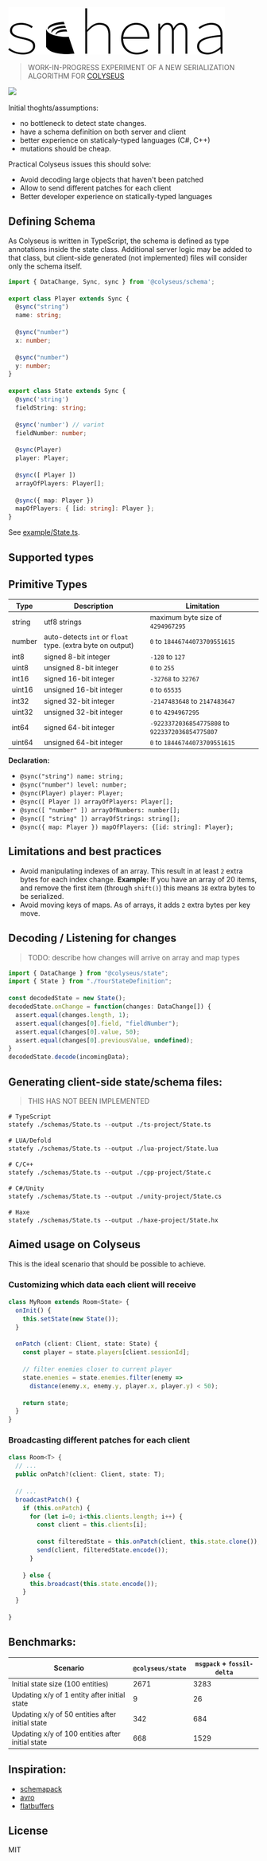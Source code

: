 <img src="logo.png?raw=true" />

> WORK-IN-PROGRESS EXPERIMENT OF A NEW SERIALIZATION ALGORITHM FOR [COLYSEUS](https://github.com/gamestdio/colyseus)

![](https://img.shields.io/travis/endel/state.svg?style=for-the-badge)

Initial thoghts/assumptions:
- no bottleneck to detect state changes.
- have a schema definition on both server and client
- better experience on staticaly-typed languages (C#, C++)
- mutations should be cheap.

Practical Colyseus issues this should solve:
- Avoid decoding large objects that haven't been patched
- Allow to send different patches for each client
- Better developer experience on statically-typed languages

## Defining Schema

As Colyseus is written in TypeScript, the schema is defined as type annotations inside the state class. Additional server logic may be added to that class, but client-side generated (not implemented) files will consider only the schema itself.

```typescript
import { DataChange, Sync, sync } from '@colyseus/schema';

export class Player extends Sync {
  @sync("string")
  name: string;

  @sync("number")
  x: number;

  @sync("number")
  y: number;
}

export class State extends Sync {
  @sync('string')
  fieldString: string;

  @sync('number') // varint
  fieldNumber: number;

  @sync(Player)
  player: Player;

  @sync([ Player ])
  arrayOfPlayers: Player[];

  @sync({ map: Player })
  mapOfPlayers: { [id: string]: Player };
}
```

See [example/State.ts](example/State.ts).

## Supported types

## Primitive Types

| Type | Description | Limitation |
|------|-------------|------------|
| string | utf8 strings | maximum byte size of `4294967295` |
| number | auto-detects `int` or `float` type. (extra byte on output) | `0` to `18446744073709551615` |
| int8 | signed 8-bit integer | `-128` to `127` |
| uint8 | unsigned 8-bit integer | `0` to `255` |
| int16 | signed 16-bit integer | `-32768` to `32767` |
| uint16 | unsigned 16-bit integer | `0` to `65535` |
| int32 | signed 32-bit integer | `-2147483648` to `2147483647` |
| uint32 | unsigned 32-bit integer | `0` to `4294967295` |
| int64 | signed 64-bit integer | `-9223372036854775808` to `9223372036854775807` |
| uint64 | unsigned 64-bit integer | `0` to `18446744073709551615` |

**Declaration:**

- `@sync("string") name: string;`
- `@sync("number") level: number;`
- `@sync(Player) player: Player;`
- `@sync([ Player ]) arrayOfPlayers: Player[];`
- `@sync([ "number" ]) arrayOfNumbers: number[];`
- `@sync([ "string" ]) arrayOfStrings: string[];`
- `@sync({ map: Player }) mapOfPlayers: {[id: string]: Player};`

## Limitations and best practices 

- Avoid manipulating indexes of an array. This result in at least `2` extra bytes for each index change. **Example:** If you have an array of 20 items, and remove the first item (through `shift()`) this means `38` extra bytes to be serialized.
- Avoid moving keys of maps. As of arrays, it adds `2` extra bytes per key move.

## Decoding / Listening for changes

> TODO: describe how changes will arrive on array and map types

```typescript
import { DataChange } from "@colyseus/state";
import { State } from "./YourStateDefinition";

const decodedState = new State();
decodedState.onChange = function(changes: DataChange[]) {
  assert.equal(changes.length, 1);
  assert.equal(changes[0].field, "fieldNumber");
  assert.equal(changes[0].value, 50);
  assert.equal(changes[0].previousValue, undefined);
}
decodedState.decode(incomingData);
```

## Generating client-side state/schema files:

> THIS HAS NOT BEEN IMPLEMENTED

```
# TypeScript
statefy ./schemas/State.ts --output ./ts-project/State.ts

# LUA/Defold
statefy ./schemas/State.ts --output ./lua-project/State.lua

# C/C++
statefy ./schemas/State.ts --output ./cpp-project/State.c

# C#/Unity
statefy ./schemas/State.ts --output ./unity-project/State.cs

# Haxe
statefy ./schemas/State.ts --output ./haxe-project/State.hx
```

## Aimed usage on Colyseus

This is the ideal scenario that should be possible to achieve.

### Customizing which data each client will receive

```typescript
class MyRoom extends Room<State> {
  onInit() {
    this.setState(new State());
  }

  onPatch (client: Client, state: State) {
    const player = state.players[client.sessionId];

    // filter enemies closer to current player
    state.enemies = state.enemies.filter(enemy =>
      distance(enemy.x, enemy.y, player.x, player.y) < 50);

    return state;
  }
}
```

### Broadcasting different patches for each client

```typescript
class Room<T> {
  // ...
  public onPatch?(client: Client, state: T);

  // ...
  broadcastPatch() {
    if (this.onPatch) {
      for (let i=0; i<this.clients.length; i++) {
        const client = this.clients[i];

        const filteredState = this.onPatch(client, this.state.clone());
        send(client, filteredState.encode());
      }

    } else {
      this.broadcast(this.state.encode());
    }
  }

}
```

## Benchmarks:

| Scenario | `@colyseus/state` | `msgpack` + `fossil-delta` |
|---|---|---|
| Initial state size (100 entities) | 2671 | 3283 |
| Updating x/y of 1 entity after initial state | 9 | 26 |
| Updating x/y of 50 entities after initial state | 342 | 684 |
| Updating x/y of 100 entities after initial state | 668 | 1529 |


## Inspiration:

- [schemapack](https://github.com/phretaddin/schemapack/)
- [avro](https://avro.apache.org/docs/current/spec.html)
- [flatbuffers](https://google.github.io/flatbuffers/flatbuffers_white_paper.html)


## License

MIT

